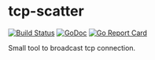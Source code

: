 # tcp-scatter

[![Build Status](https://www.travis-ci.org/alfred-zhong/goscatter.svg?branch=master)](https://www.travis-ci.org/alfred-zhong/goscatter) [![GoDoc](https://godoc.org/github.com/alfred-zhong/goscatter?status.svg)](https://godoc.org/github.com/alfred-zhong/goscatter) [![Go Report Card](https://goreportcard.com/badge/github.com/alfred-zhong/goscatter)](https://goreportcard.com/report/github.com/alfred-zhong/goscatter)

Small tool to broadcast tcp connection.
